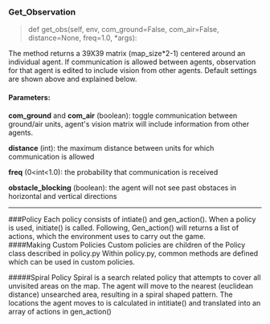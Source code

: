 ### Get_Observation  
>def get_obs(self, env, com_ground=False, com_air=False, distance=None, freq=1.0, *args):

The method returns a 39X39 matrix (map_size*2-1) centered around an individual agent. 
If communication is allowed between agents, 
observation for that agent is edited to include vision from other agents. Default settings are shown above and explained below.

#### Parameters:
**com_ground** and **com_air** (boolean): toggle communication between ground/air units, agent's vision matrix
will include information from other agents.  

**distance** (int): the maximum distance between units for which communication is allowed  

**freq** (0<int<1.0): the probability that communication is received

**obstacle_blocking** (boolean): the agent will not see past 
obstaces in horizontal and vertical directions 

---
###Policy
Each policy consists of intiate() and gen_action(). When a policy is used, initiate() is called. 
Following, Gen_action() will returns a list of actions, which the environment uses to carry out the game.   
####Making Custom Policies
Custom policies are children of the Policy class described in policy.py 
Within policy.py, common methods are defined which can be used in custom policies. 

#####Spiral Policy
Spiral is a search related policy that attempts to cover all unvisited areas on the map. The agent will move to the nearest (euclidean 
distance) unsearched area, resulting in a spiral shaped pattern. The locations the agent 
moves to is calculated in intitiate() and translated into an array of actions in 
gen_action()
